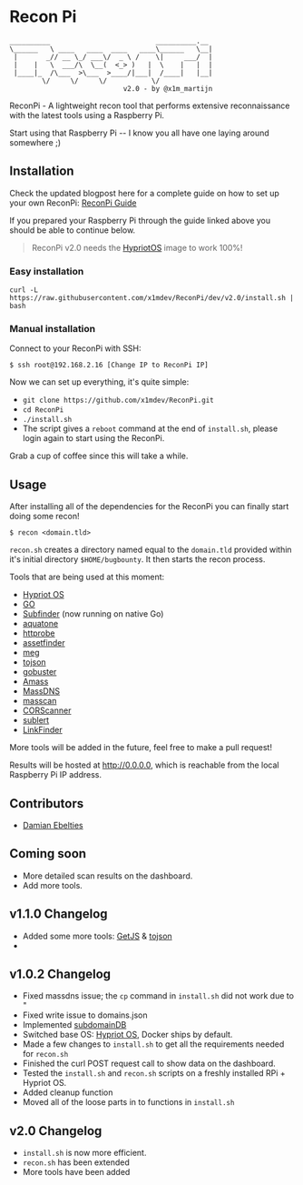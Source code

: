 # Recon Pi

```
__________                          __________.__ 
\______   \ ____   ____  ____   ____\______   \__|
 |       _// __ \_/ ___\/  _ \ /    \|     ___/  |
 |    |   \  ___/\  \__(  <_> )   |  \    |   |  |
 |____|_  /\___  >\___  >____/|___|  /____|   |__|
        \/     \/     \/           \/             
                            v2.0 - by @x1m_martijn
```

ReconPi - A lightweight recon tool that performs extensive reconnaissance with the latest tools using a Raspberry Pi.

Start using that Raspberry Pi -- I know you all have one laying around somewhere ;)

## Installation

Check the updated blogpost here for a complete guide on how to set up your own ReconPi: [ReconPi Guide](https://x1m.nl/posts/recon-pi/) 


If you prepared your Raspberry Pi through the guide linked above you should be able to continue below.

> ReconPi v2.0 needs the [HypriotOS](https://blog.hypriot.com/downloads/) image to work 100%!

### Easy installation

`curl -L https://raw.githubusercontent.com/x1mdev/ReconPi/dev/v2.0/install.sh | bash`

### Manual installation

Connect to your ReconPi with SSH:

```
$ ssh root@192.168.2.16 [Change IP to ReconPi IP]
```

Now we can set up everything, it's quite simple:

 - `git clone https://github.com/x1mdev/ReconPi.git`
 - `cd ReconPi`
 - `./install.sh`
 - The script gives a `reboot` command at the end of `install.sh`, please login again to start using the ReconPi.

Grab a cup of coffee since this will take a while.

## Usage

After installing all of the dependencies for the ReconPi you can finally start doing some recon!

```
$ recon <domain.tld>
```

`recon.sh` creates a directory named equal to the `domain.tld` provided within it's initial directory `$HOME/bugbounty`. It then starts the recon process.

Tools that are being used at this moment:

 - [Hypriot OS](https://blog.hypriot.com/downloads/)
 - [GO](https://github.com/golang)
 - [Subfinder](https://github.com/Ice3man543/subfinder) (now running on native Go)
 - [aquatone](https://github.com/michenriksen/aquatone)
 - [httprobe](https://github.com/tomnomnom/httprobe)
 - [assetfinder](https://github.com/tomnomnom/assetfinder)
 - [meg](https://github.com/tomnomnom/meg)
 - [tojson](https://github.com/tomnomnom/hacks/tojson)
 - [gobuster](https://github.com/OJ/gobuster)
 - [Amass](https://github.com/OWASP/Amass)
 - [MassDNS](https://github.com/blechschmidt/massdns)
 - [masscan](https://github.com/robertdavidgraham/masscan)
 - [CORScanner](https://github.com/chenjj/CORScanner)
 - [sublert](https://github.com/yassineaboukir/sublert)
 - [LinkFinder](https://github.com/GerbenJavado/LinkFinder)

More tools will be added in the future, feel free to make a pull request!

Results will be hosted at http://0.0.0.0, which is reachable from the local Raspberry Pi IP address.

## Contributors

 - [Damian Ebelties](https://github.com/ebelties)

## Coming soon

 - More detailed scan results on the dashboard.
 - Add more tools.

## v1.1.0 Changelog

- Added some more tools: 
 [GetJS](https://github.com/003random/getJS) &
 [tojson](https://github.com/tomnomnom/hacks/tojson)
- 
## v1.0.2 Changelog

 - Fixed massdns issue; the `cp` command in `install.sh` did not work due to "
 - Fixed write issue to domains.json
 - Implemented [subdomainDB](https://github.com/smiegles/subdomainDB)
 - Switched base OS: [Hypriot OS](https://blog.hypriot.com/downloads/), Docker ships by default.
 - Made a few changes to `install.sh` to get all the requirements needed for `recon.sh`
 - Finished the curl POST request call to show data on the dashboard.
 - Tested the `install.sh` and `recon.sh` scripts on a freshly installed RPi + Hypriot OS.
 - Added cleanup function
 - Moved all of the loose parts in to functions in `install.sh`

 ## v2.0 Changelog

  - `install.sh` is now more efficient.
  - `recon.sh` has been extended
  - More tools have been added
